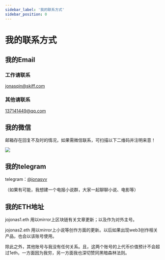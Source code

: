 ```yaml
---
sidebar_label: '我的联系方式'
sidebar_position: 0
---
```


# 我的联系方式

## 我的Email

### 工作请联系

jonasqin@skiff.com

### 其他请联系

137141449@qq.com

## 我的微信

邮箱存在回复不及时的情况，如果需微信联系，可扫描以下二维码并注明来意！

![](/img/wechat.jpg)

## 我的telegram

telegram：[@jonasvv](http://t.me/jonasvv)

（如果有可能，我想建一个电报小说群，大家一起聊聊小说、电影等）

## 我的ETH地址

jojonas1.eth  用以mirror上区块链有关文章更新；以及作为对外主号。

jojonas2.eth  用以mirror上小说等创作方面的更新。以后如果出现web3创作相关产品，也会以该账号使用。

除此之外，其他账号与我没有任何关系。且，这两个账号的上代币价值预计不会超过1eth，一方面因为我穷，另一方面我也深切赞同黑暗森林法则。